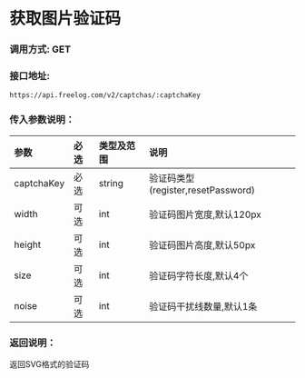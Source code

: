 # 获取图片验证码

### 调用方式: GET

### 接口地址:

```
https://api.freelog.com/v2/captchas/:captchaKey
```

### 传入参数说明：

| 参数 | 必选 | 类型及范围 | 说明 |
| :--- | :--- | :--- | :--- |
|captchaKey|必选|string|验证码类型(register,resetPassword)|
|width|可选|int|验证码图片宽度,默认120px|
|height|可选|int|验证码图片高度,默认50px|
|size|可选|int|验证码字符长度,默认4个|
|noise|可选|int|验证码干扰线数量,默认1条|

### 返回说明：
  返回SVG格式的验证码
